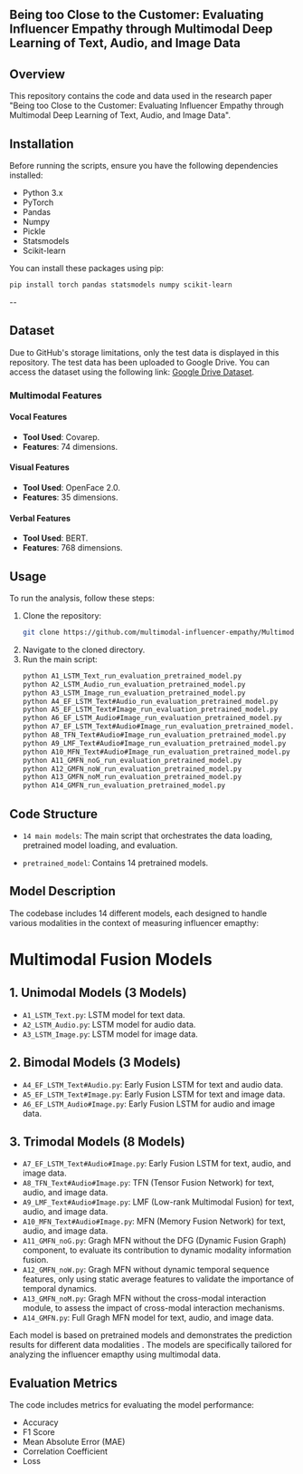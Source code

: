 
## Being too Close to the Customer: Evaluating Influencer Empathy through Multimodal Deep Learning of Text, Audio, and Image Data

## Overview
This repository contains the code and data used in the research paper "Being too Close to the Customer: Evaluating Influencer Empathy through Multimodal Deep Learning of Text, Audio, and Image Data". 

## Installation
Before running the scripts, ensure you have the following dependencies installed:
- Python 3.x
- PyTorch
- Pandas
- Numpy
- Pickle
- Statsmodels
- Scikit-learn

You can install these packages using pip:
```bash
pip install torch pandas statsmodels numpy scikit-learn
```
--

## Dataset
Due to GitHub's storage limitations, only the test data is displayed in this repository. The test data has been uploaded to Google Drive. You can access the dataset using the following link: [Google Drive Dataset](https://drive.google.com/drive/folders/1d97Ox0in0WNW5miQZZ-zCo5xwq7QEivM).


### Multimodal Features 
#### Vocal Features
- **Tool Used**: Covarep.
- **Features**: 74 dimensions.


#### Visual Features
- **Tool Used**: OpenFace 2.0.
- **Features**: 35 dimensions.


#### Verbal Features
- **Tool Used**: BERT.
- **Features**: 768 dimensions.




## Usage
To run the analysis, follow these steps:
1. Clone the repository:
   ```bash
   git clone https://github.com/multimodal-influencer-empathy/Multimodal-Influencer-empathy.git.
   ```
2. Navigate to the cloned directory.
3. Run the main script:
   ```bash
   python A1_LSTM_Text_run_evaluation_pretrained_model.py
   python A2_LSTM_Audio_run_evaluation_pretrained_model.py
   python A3_LSTM_Image_run_evaluation_pretrained_model.py
   python A4_EF_LSTM_Text#Audio_run_evaluation_pretrained_model.py
   python A5_EF_LSTM_Text#Image_run_evaluation_pretrained_model.py
   python A6_EF_LSTM_Audio#Image_run_evaluation_pretrained_model.py
   python A7_EF_LSTM_Text#Audio#Image_run_evaluation_pretrained_model.py
   python A8_TFN_Text#Audio#Image_run_evaluation_pretrained_model.py
   python A9_LMF_Text#Audio#Image_run_evaluation_pretrained_model.py
   python A10_MFN_Text#Audio#Image_run_evaluation_pretrained_model.py
   python A11_GMFN_noG_run_evaluation_pretrained_model.py
   python A12_GMFN_noW_run_evaluation_pretrained_model.py
   python A13_GMFN_noM_run_evaluation_pretrained_model.py
   python A14_GMFN_run_evaluation_pretrained_model.py
   ```

## Code Structure
- `14 main models`: The main script that orchestrates the data loading,  pretrained model loading, and evaluation.

- `pretrained_model`: Contains 14 pretrained models.

## Model Description
The codebase includes 14 different models, each designed to handle various modalities in the context of measuring influencer emapthy:

# Multimodal Fusion Models

## 1. **Unimodal Models (3 Models)**

- `A1_LSTM_Text.py`: LSTM model for text data.
- `A2_LSTM_Audio.py`: LSTM model for audio data.
- `A3_LSTM_Image.py`: LSTM model for image data.

## 2. **Bimodal Models (3 Models)**

- `A4_EF_LSTM_Text#Audio.py`: Early Fusion LSTM for text and audio data.
- `A5_EF_LSTM_Text#Image.py`: Early Fusion LSTM for text and image data.
- `A6_EF_LSTM_Audio#Image.py`: Early Fusion LSTM for audio and image data.

## 3. **Trimodal Models (8 Models)**

- `A7_EF_LSTM_Text#Audio#Image.py`: Early Fusion LSTM for text, audio, and image data.
- `A8_TFN_Text#Audio#Image.py`: TFN (Tensor Fusion Network) for text, audio, and image data.
- `A9_LMF_Text#Audio#Image.py`: LMF (Low-rank Multimodal Fusion) for text, audio, and image data.
- `A10_MFN_Text#Audio#Image.py`: MFN (Memory Fusion Network) for text, audio, and image data.
- `A11_GMFN_noG.py`: Gragh MFN without the DFG (Dynamic Fusion Graph) component, to evaluate its contribution to dynamic modality information fusion.
- `A12_GMFN_noW.py`: Gragh MFN without dynamic temporal sequence features, only using static average features to validate the importance of temporal dynamics.
- `A13_GMFN_noM.py`: Gragh MFN without the cross-modal interaction module, to assess the impact of cross-modal interaction mechanisms.
- `A14_GMFN.py`: Full Gragh MFN model for text, audio, and image data.


Each model is based on pretrained models and demonstrates the prediction results for different data modalities . The models are specifically tailored for analyzing the influencer emapthy using multimodal data.



## Evaluation Metrics
The code includes metrics for evaluating the model performance:
- Accuracy
- F1 Score
- Mean Absolute Error (MAE)
- Correlation Coefficient
- Loss






